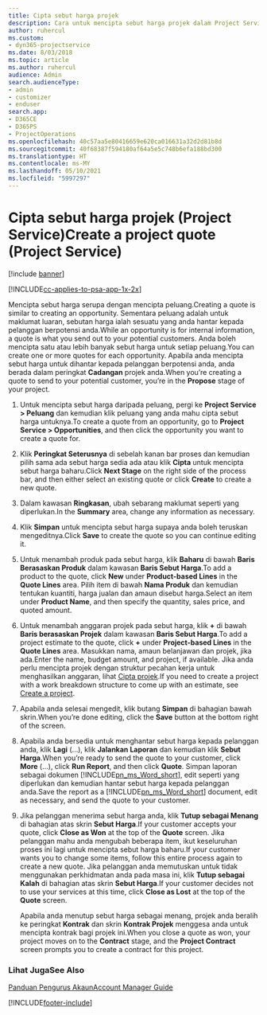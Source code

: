 ```yaml
---
title: Cipta sebut harga projek
description: Cara untuk mencipta sebut harga projek dalam Project Service
author: ruhercul
ms.custom:
- dyn365-projectservice
ms.date: 8/03/2018
ms.topic: article
ms.author: ruhercul
audience: Admin
search.audienceType:
- admin
- customizer
- enduser
search.app:
- D365CE
- D365PS
- ProjectOperations
ms.openlocfilehash: 40c57aa5e80416659e620ca016631a32d2d81b8d
ms.sourcegitcommit: 40f68387f594180af64a5e5c748b6efa188bd300
ms.translationtype: HT
ms.contentlocale: ms-MY
ms.lasthandoff: 05/10/2021
ms.locfileid: "5997297"
---
```

# <a name="create-a-project-quote-project-service"></a><span data-ttu-id="444e9-103">Cipta sebut harga projek (Project Service)</span><span class="sxs-lookup"><span data-stu-id="444e9-103">Create a project quote (Project Service)</span></span>

[!include [banner](../includes/psa-now-project-operations.md)]

[!INCLUDE[cc-applies-to-psa-app-1x-2x](../includes/cc-applies-to-psa-app-1x-2x.md)]

<span data-ttu-id="444e9-104">Mencipta sebut harga serupa dengan mencipta peluang.</span><span class="sxs-lookup"><span data-stu-id="444e9-104">Creating a quote is similar to creating an opportunity.</span></span> <span data-ttu-id="444e9-105">Sementara peluang adalah untuk maklumat luaran, sebutan harga ialah sesuatu yang anda hantar kepada pelanggan berpotensi anda.</span><span class="sxs-lookup"><span data-stu-id="444e9-105">While an opportunity is for internal information, a quote is what you send out to your potential customers.</span></span> <span data-ttu-id="444e9-106">Anda boleh mencipta satu atau lebih banyak sebut harga untuk setiap peluang.</span><span class="sxs-lookup"><span data-stu-id="444e9-106">You can create one or more quotes for each opportunity.</span></span> <span data-ttu-id="444e9-107">Apabila anda mencipta sebut harga untuk dihantar kepada pelanggan berpotensi anda, anda berada dalam peringkat **Cadangan** projek anda.</span><span class="sxs-lookup"><span data-stu-id="444e9-107">When you’re creating a quote to send to your potential customer, you’re in the **Propose** stage of your project.</span></span>  
  
1. <span data-ttu-id="444e9-108">Untuk mencipta sebut harga daripada peluang, pergi ke **Project Service > Peluang** dan kemudian klik peluang yang anda mahu cipta sebut harga untuknya.</span><span class="sxs-lookup"><span data-stu-id="444e9-108">To create a quote from an opportunity, go to **Project Service > Opportunities**, and then click the opportunity you want to create a quote for.</span></span>  
  
2. <span data-ttu-id="444e9-109">Klik **Peringkat Seterusnya** di sebelah kanan bar proses dan kemudian pilih sama ada sebut harga sedia ada atau klik **Cipta** untuk mencipta sebut harga baharu.</span><span class="sxs-lookup"><span data-stu-id="444e9-109">Click **Next Stage** on the right side of the process bar, and then either select an existing quote or click **Create** to create a new quote.</span></span>  
  
3. <span data-ttu-id="444e9-110">Dalam kawasan **Ringkasan**, ubah sebarang maklumat seperti yang diperlukan.</span><span class="sxs-lookup"><span data-stu-id="444e9-110">In the **Summary** area, change any information as necessary.</span></span>  
  
4. <span data-ttu-id="444e9-111">Klik **Simpan** untuk mencipta sebut harga supaya anda boleh teruskan mengeditnya.</span><span class="sxs-lookup"><span data-stu-id="444e9-111">Click **Save** to create the quote so you can continue editing it.</span></span>  
  
5. <span data-ttu-id="444e9-112">Untuk menambah produk pada sebut harga, klik **Baharu** di bawah **Baris Berasaskan Produk** dalam kawasan **Baris Sebut Harga**.</span><span class="sxs-lookup"><span data-stu-id="444e9-112">To add a product to the quote, click **New** under **Product-based Lines** in the **Quote Lines** area.</span></span> <span data-ttu-id="444e9-113">Pilih item di bawah **Nama Produk** dan kemudian tentukan kuantiti, harga jualan dan amaun disebut harga.</span><span class="sxs-lookup"><span data-stu-id="444e9-113">Select an item under **Product Name**, and then specify the quantity, sales price, and quoted amount.</span></span>  
  
6. <span data-ttu-id="444e9-114">Untuk menambah anggaran projek pada sebut harga, klik **+** di bawah **Baris berasaskan Projek** dalam kawasan **Baris Sebut Harga**.</span><span class="sxs-lookup"><span data-stu-id="444e9-114">To add a project estimate to the quote, click **+** under **Project-based Lines** in the **Quote Lines** area.</span></span> <span data-ttu-id="444e9-115">Masukkan nama, amaun belanjawan dan projek, jika ada.</span><span class="sxs-lookup"><span data-stu-id="444e9-115">Enter the name, budget amount, and project, if available.</span></span> <span data-ttu-id="444e9-116">Jika anda perlu mencipta projek dengan struktur pecahan kerja untuk menghasilkan anggaran, lihat [Cipta projek](../psa/create-project.md).</span><span class="sxs-lookup"><span data-stu-id="444e9-116">If you need to create a project with a work breakdown structure to come up with an estimate, see [Create a project](../psa/create-project.md).</span></span>  
  
7. <span data-ttu-id="444e9-117">Apabila anda selesai mengedit, klik butang **Simpan** di bahagian bawah skrin.</span><span class="sxs-lookup"><span data-stu-id="444e9-117">When you’re done editing, click the **Save** button at the bottom right of the screen.</span></span>  
  
8. <span data-ttu-id="444e9-118">Apabila anda bersedia untuk menghantar sebut harga kepada pelanggan anda, klik **Lagi** (…), klik **Jalankan Laporan** dan kemudian klik **Sebut Harga**.</span><span class="sxs-lookup"><span data-stu-id="444e9-118">When you’re ready to send the quote to your customer, click **More** (…), click **Run Report**, and then click **Quote**.</span></span> <span data-ttu-id="444e9-119">Simpan laporan sebagai dokumen [!INCLUDE[pn_ms_Word_short](../includes/pn-ms-word-short.md)], edit seperti yang diperlukan dan kemudian hantar sebut harga kepada pelanggan anda.</span><span class="sxs-lookup"><span data-stu-id="444e9-119">Save the report as a [!INCLUDE[pn_ms_Word_short](../includes/pn-ms-word-short.md)] document, edit as necessary, and send the quote to your customer.</span></span>  
  
9. <span data-ttu-id="444e9-120">Jika pelanggan menerima sebut harga anda, klik **Tutup sebagai Menang** di bahagian atas skrin **Sebut Harga**.</span><span class="sxs-lookup"><span data-stu-id="444e9-120">If your customer accepts your quote, click **Close as Won** at the top of the **Quote** screen.</span></span> <span data-ttu-id="444e9-121">Jika pelanggan mahu anda mengubah beberapa item, ikut keseluruhan proses ini lagi untuk mencipta sebut harga baharu.</span><span class="sxs-lookup"><span data-stu-id="444e9-121">If your customer wants you to change some items, follow this entire process again to create a new quote.</span></span> <span data-ttu-id="444e9-122">Jika pelanggan anda memutuskan untuk tidak menggunakan perkhidmatan anda pada masa ini, klik **Tutup sebagai Kalah** di bahagian atas skrin **Sebut Harga**.</span><span class="sxs-lookup"><span data-stu-id="444e9-122">If your customer decides not to use your services at this time, click **Close as Lost** at the top of the **Quote** screen.</span></span>  
  
   <span data-ttu-id="444e9-123">Apabila anda menutup sebut harga sebagai menang, projek anda beralih ke peringkat **Kontrak** dan skrin **Kontrak Projek** menggesa anda untuk mencipta kontrak bagi projek ini.</span><span class="sxs-lookup"><span data-stu-id="444e9-123">When you close a quote as won, your project moves on to the **Contract** stage, and the **Project Contract** screen prompts you to create a contract for this project.</span></span>  
  
### <a name="see-also"></a><span data-ttu-id="444e9-124">Lihat Juga</span><span class="sxs-lookup"><span data-stu-id="444e9-124">See Also</span></span>  
 [<span data-ttu-id="444e9-125">Panduan Pengurus Akaun</span><span class="sxs-lookup"><span data-stu-id="444e9-125">Account Manager Guide</span></span>](../psa/account-manager-guide.md)


[!INCLUDE[footer-include](../includes/footer-banner.md)]